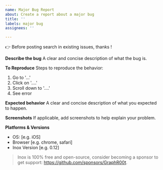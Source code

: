 ```yaml
---
name: Major Bug Report
about: Create a report about a major bug
title: ''
labels: major bug
assignees: ''

---
```


👉 Before posting search in existing issues, thanks !

**Describe the bug**
A clear and concise description of what the bug is.

**To Reproduce**
Steps to reproduce the behavior:
1. Go to '...'
2. Click on '....'
3. Scroll down to '....'
4. See error

**Expected behavior**
A clear and concise description of what you expected to happen.

**Screenshots**
If applicable, add screenshots to help explain your problem.

**Platforms & Versions**
 - OS: [e.g. iOS]
 - Browser [e.g. chrome, safari]
 - Inox Version [e.g. 0.12]

> Inox is 100% free and open-source, consider becoming a sponsor to get support: https://github.com/sponsors/GraphR00t.
